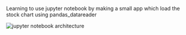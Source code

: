 Learning to use jupyter notebook by making
a small app which load the stock chart using pandas_datareader

![jupyter notebook architecture](http://{jupyter.readthedocs.io/en/latest/_images/notebook_components.png})
